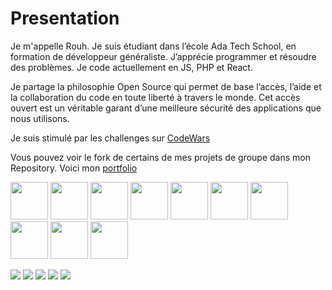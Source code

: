 # Presentation
Je m'appelle Rouh. Je suis étudiant dans l’école Ada Tech School, en formation de développeur généraliste. J’apprécie programmer et résoudre des problèmes. Je code actuellement en JS, PHP et React.

Je partage la philosophie Open Source qui permet de base l’accès, l’aide et la collaboration du code en toute liberté à travers le monde. Cet accès ouvert est un véritable garant d’une meilleure sécurité des applications que nous utilisons.

Je suis stimulé par les challenges sur [CodeWars](https://www.codewars.com/users/Huor97)

Vous pouvez voir le fork de certains de mes projets de groupe dans mon Repository.
Voici mon [portfolio](https://portfolio-huor97.vercel.app/)
<div>
  
  <img src="https://user-images.githubusercontent.com/70602221/221041210-b72eea9c-a954-4087-a110-ffd6b9086d56.png" width="60px">
  <img src="https://user-images.githubusercontent.com/70602221/221041266-d0609219-e7cb-4095-979a-e0f320b25498.png" width="60px">
  <img src="https://user-images.githubusercontent.com/70602221/221046046-cc0e0499-6406-4af1-b7d9-3dbf6c77c9a0.png" width="60px">
  <img src="https://user-images.githubusercontent.com/70602221/221045617-ddc4c492-e086-41e7-999e-e807e54f6e0b.png" width="60px">
  <img src="https://user-images.githubusercontent.com/70602221/221045609-28dfcad4-e764-4e93-bec2-e982fe563404.png" width="60px">
  <img src="https://user-images.githubusercontent.com/70602221/221045652-af6f7616-301d-4cc7-8627-87a974a5d897.png" width="60px">
  <img src="https://user-images.githubusercontent.com/70602221/223539012-ebbde31e-0105-41c4-a80b-e78e6b8a63ea.png" width="60px">
  <img src="https://user-images.githubusercontent.com/70602221/221045647-fad61de8-e5c5-49f5-8944-8ab6e4159057.png" width="60px">
  <img src="https://user-images.githubusercontent.com/70602221/221045626-45aa9a6b-99f1-47ee-acd5-712c12191475.png" width="60px">
  <img src="https://user-images.githubusercontent.com/70602221/221045635-36c7b636-ebad-4000-a3ed-e6831fc4db87.png" width="60px">
 
<div>

![](http://github-profile-summary-cards.vercel.app/api/cards/profile-details?username=huor97&theme=algolia) 
![](http://github-profile-summary-cards.vercel.app/api/cards/repos-per-language?username=huor97&theme=algolia) 
![](http://github-profile-summary-cards.vercel.app/api/cards/most-commit-language?username=huor97&theme=algolia) 
![](http://github-profile-summary-cards.vercel.app/api/cards/stats?username=huor97&theme=algolia) 
![](http://github-profile-summary-cards.vercel.app/api/cards/productive-time?username=huor97&theme=algolia&utcOffset=8) 
